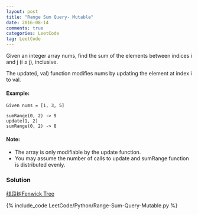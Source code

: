 ```yaml
---
layout: post
title: "Range Sum Query- Mutable"
date: 2016-08-14
comments: true
categories: LeetCode
tag: LeetCode
---
```



Given an integer array nums, find the sum of the elements between indices i and j (i ≤ j), inclusive.

The update(i, val) function modifies nums by updating the element at index i to val.
#### Example:
```
Given nums = [1, 3, 5]

sumRange(0, 2) -> 9
update(1, 2)
sumRange(0, 2) -> 8
```
#### Note:
* The array is only modifiable by the update function.
* You may assume the number of calls to update and sumRange function is distributed evenly.

<!--more-->
### Solution
[线段树Fenwick Tree](https://www.hrwhisper.me/binary-indexed-tree-fenwick-tree/)

{% include_code LeetCode/Python/Range-Sum-Query-Mutable.py %}
